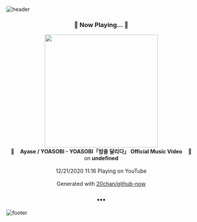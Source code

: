![header](https://capsule-render.vercel.app/api?type=wave&height=170&section=header&text=Hi.%20I'm%20SHIFT&fontColor=090707&fontAlignX=45&fontAlignY=65&fontSize=100)

<h3 align="center">🎵 Now Playing... 🎵</h3>
<p align="center">
  <a href="https://www.youtube.com/channel/UCvpredjG93ifbCP1Y77JyFA">
    <img width="300" src="https://yt3.ggpht.com/ytc/AAUvwngbL5Lje18jZieilufwiVkRim0KHSJm-QE1PN5HvQ=s48-c-k-c0x00ffffff-no-rj-mo">
  </a>
  <br>
  🎵&nbsp&nbsp&nbsp <b>Ayase / YOASOBI - YOASOBI「밤을 달리다」 Official Music Video</b> &nbsp&nbsp&nbsp🎵
  <br>
  on <b>undefined</b>
  
  <br />
  <br />
  12/21/2020 11:16 Playing on YouTube
  <br />
  <br />
  Generated with <a href="https://github.com/20chan/github-now">20chan/github-now</a>
</p>

<h3 align="center">•••</h3>

![footer](https://capsule-render.vercel.app/api?type=wave&height=150&section=footer)
